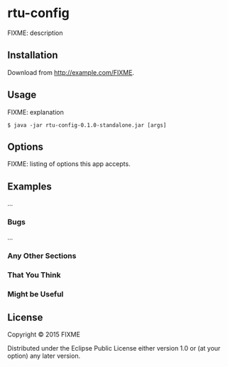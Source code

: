 # rtu-config

FIXME: description

## Installation

Download from http://example.com/FIXME.

## Usage

FIXME: explanation

    $ java -jar rtu-config-0.1.0-standalone.jar [args]

## Options

FIXME: listing of options this app accepts.

## Examples

...

### Bugs

...

### Any Other Sections
### That You Think
### Might be Useful

## License

Copyright © 2015 FIXME

Distributed under the Eclipse Public License either version 1.0 or (at
your option) any later version.
